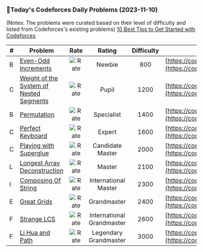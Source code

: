 ### 🌟Today's Codeforces Daily Problems (2023-11-10)
(Notes: The problems were curated based on their level of difficulty and listed from Codeforces's existing problems)
[10 Best Tips to Get Started with Codeforces](https://github.com/ika9810/Codeforces-Daily-Problems/blob/main/10%20Best%20Tips%20to%20Get%20Started%20with%20Codeforces.md)

| # | Problem | Rate| Rating | Difficulty | Contest |
|---| ----- | :--------: | :----------: | :----------: | ---------- |
|B|[Even-Odd Increments ](https://codeforces.com/contest/1744/problem/B)|![Rate](https://img.shields.io/badge/Newbie-800-lightgrey)|Newbie|800|[https://codeforces.com/contest/1744](https://codeforces.com/contest/1744)|
|C|[Weight of the System of Nested Segments](https://codeforces.com/contest/1650/problem/C)|![Rate](https://img.shields.io/badge/Pupil-1200-brightgreen)|Pupil|1200|[https://codeforces.com/contest/1650](https://codeforces.com/contest/1650)|
|B|[Permutation](https://codeforces.com/contest/359/problem/B)|![Rate](https://img.shields.io/badge/Specialist-1400-9cf)|Specialist|1400|[https://codeforces.com/contest/359](https://codeforces.com/contest/359)|
|C|[Perfect Keyboard](https://codeforces.com/contest/1303/problem/C)|![Rate](https://img.shields.io/badge/Expert-1600-blue)|Expert|1600|[https://codeforces.com/contest/1303](https://codeforces.com/contest/1303)|
|C|[Playing with Superglue](https://codeforces.com/contest/176/problem/C)|![Rate](https://img.shields.io/badge/Candidate%20Master-2000-blueviolet)|Candidate Master|2000|[https://codeforces.com/contest/176](https://codeforces.com/contest/176)|
|L|[Longest Array Deconstruction](https://codeforces.com/contest/1575/problem/L)|![Rate](https://img.shields.io/badge/Master-2100-orange)|Master|2100|[https://codeforces.com/contest/1575](https://codeforces.com/contest/1575)|
|I|[Composing Of String](https://codeforces.com/contest/774/problem/I)|![Rate](https://img.shields.io/badge/International%20Master-2300-orange)|International Master|2300|[https://codeforces.com/contest/774](https://codeforces.com/contest/774)|
|E|[Great Grids](https://codeforces.com/contest/1844/problem/E)|![Rate](https://img.shields.io/badge/Grandmaster-2400-red)|Grandmaster|2400|[https://codeforces.com/contest/1844](https://codeforces.com/contest/1844)|
|F|[Strange LCS](https://codeforces.com/contest/1584/problem/F)|![Rate](https://img.shields.io/badge/International%20Grandmaster-2600-red)|International Grandmaster|2600|[https://codeforces.com/contest/1584](https://codeforces.com/contest/1584)|
|F|[Li Hua and Path](https://codeforces.com/contest/1797/problem/F)|![Rate](https://img.shields.io/badge/Legendary%20Grandmaster-3000-red)|Legendary Grandmaster|3000|[https://codeforces.com/contest/1797](https://codeforces.com/contest/1797)|
